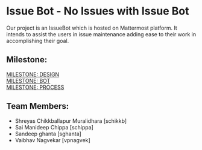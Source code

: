 # Issue Bot - No Issues with Issue Bot 
Our project is an IssueBot which is hosted on Mattermost platform. It intends to assist the users in issue maintenance adding ease to their work in accomplishing their goal.

Milestone:
---------
[MILESTONE: DESIGN](https://github.ncsu.edu/csc510-fall2019/CSC510-11/blob/master/DESIGN.md)  
[MILESTONE: BOT](https://github.ncsu.edu/csc510-fall2019/CSC510-11/blob/master/BOT.md)  
[MILESTONE: PROCESS](https://github.ncsu.edu/csc510-fall2019/CSC510-11/blob/master/PROCESS.md)

Team Members:
-----------------
* Shreyas Chikkballapur Muralidhara [schikkb]  
* Sai Manideep Chippa [schippa] 
* Sandeep ghanta [sghanta]  
* Vaibhav Nagvekar [vpnagvek] 
